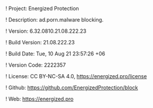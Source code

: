 ! Project: Energized Protection

! Description: ad.porn.malware blocking.

! Version: 6.32.0810.21.08.222.23

! Build Version: 21.08.222.23

! Build Date: Tue, 10 Aug 21 23:57:26 +06

! Version Code: 2222357

! License: CC BY-NC-SA 4.0, https://energized.pro/license

! Github: https://github.com/EnergizedProtection/block

! Web: https://energized.pro

